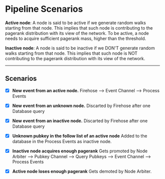 # Pipeline Scenarios

**Active node**: A node is said to be active if we generate random walks starting from that node. This implies that such node is contributing to the pagerank distribution with its view of the network. To be active, a node needs to acquire sufficient pagerank mass, higher than the threshold.


**Inactive node**: A node is said to be inactive if we DON'T generate random walks starting from that node. This implies that such node is NOT contributing to the pagerank distribution with its view of the network.

---

## Scenarios

- [x] **New event from an active node.**
  Firehose --> Event Channel --> Process Events

- [x] **New event from an unknown node.**
  Discarted by Firehose after one Database query

- [x] **New event from an inactive node.**
  Discarted by Firehose after one Database query

- [x] **Unknown pubkey in the follow list of an active node**
  Added to the database in the Process Events as inactive node.

- [x] **Inactive node acquires enough pagerank**
  Gets promoted by Node Arbiter --> Pubkey Channel --> Query Pubkeys --> Event Channel --> Process Events

- [x] **Active node loses enough pagerank**
  Gets demoted by Node Arbiter.